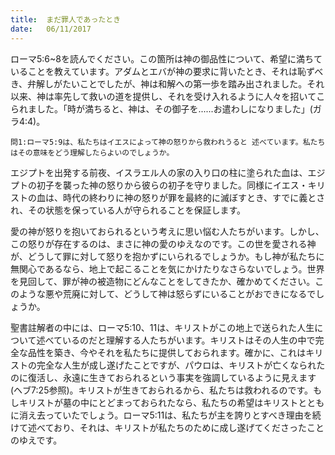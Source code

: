 ```yaml
---
title:  まだ罪人であったとき
date:   06/11/2017
---
```


ローマ5:6~8を読んでください。この箇所は神の御品性について、希望に満ちていることを教えています。アダムとエバが神の要求に背いたとき、それは恥ずべき、弁解しがたいことでしたが、神は和解への第一歩を踏み出されました。それ以来、神は率先して救いの道を提供し、それを受け入れるように人々を招いてこられました。「時が満ちると、神は、その御子を......お遣わしになりました」(ガラ4:4)。

`問1:ローマ5:9は、私たちはイエスによって神の怒りから救われうると
述べています。私たちはその意味をどう理解したらよいのでしょうか。`

エジプトを出発する前夜、イスラエル人の家の入り口の柱に塗られた血は、エジプトの初子を襲った神の怒りから彼らの初子を守りました。同様にイエス・キリストの血は、時代の終わりに神の怒りが罪を最終的に滅ぼすとき、すでに義とされ、その状態を保っている人が守られることを保証します。

愛の神が怒りを抱いておられるという考えに思い悩む人たちがいます。しかし、この怒りが存在するのは、まさに神の愛のゆえなのです。この世を愛される神が、どうして罪に対して怒りを抱かずにいられるでしょうか。もし神が私たちに無関心であるなら、地上で起こることを気にかけたりなさらないでしょう。世界を見回して、罪が神の被造物にどんなことをしてきたか、確かめてください。このような悪や荒廃に対して、どうして神は怒らずにいることがおできになるでしょうか。

聖書註解者の中には、ローマ5:10、11は、キリストがこの地上で送られた人生について述べているのだと理解する人たちがいます。キリストはその人生の中で完全な品性を築き、今やそれを私たちに提供しておられます。確かに、これはキリストの完全な人生が成し遂げたことですが、パウロは、キリストが亡くなられたのに復活し、永遠に生きておられるという事実を強調しているように見えます(ヘブ7:25参照)。キリストが生きておられるから、私たちは救われるのです。もしキリストが墓の中にとどまっておられたなら、私たちの希望はキリストとともに消え去っていたでしょう。ローマ5:11は、私たちが主を誇りとすべき理由を続けて述べており、それは、キリストが私たちのために成し遂げてくださったことのゆえです。
